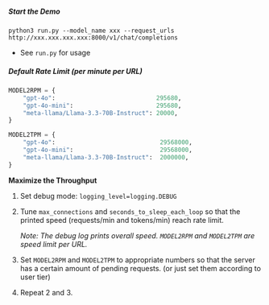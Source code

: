 ##### Start the Demo

```shell
python3 run.py --model_name xxx --request_urls http://xxx.xxx.xxx.xxx:8000/v1/chat/completions
```

* See `run.py` for usage



##### Default Rate Limit (per minute per URL)

```python
MODEL2RPM = {
    "gpt-4o":                            295680,
    "gpt-4o-mini":                       295680,
    "meta-llama/Llama-3.3-70B-Instruct": 20000,
}

MODEL2TPM = {
    "gpt-4o":                             29568000,
    "gpt-4o-mini":                        29568000,
    "meta-llama/Llama-3.3-70B-Instruct":  2000000,
}
```



**Maximize the Throughput**

1. Set debug mode: `logging_level=logging.DEBUG`

2. Tune `max_connections` and `seconds_to_sleep_each_loop` so that the printed speed (requests/min and tokens/min) reach rate limit.

   *Note: The debug log prints overall speed. `MODEL2RPM` and `MODEL2TPM` are speed limit per URL.*

3. Set `MODEL2RPM` and `MODEL2TPM` to appropriate numbers so that the server has a certain amount of pending requests. (or just set them according to user tier)
4. Repeat 2 and 3.

 